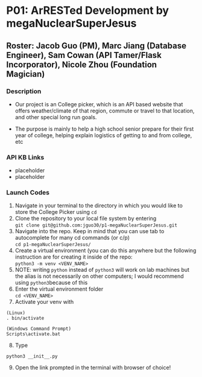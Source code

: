 # P01: ArRESTed Development by megaNuclearSuperJesus
## Roster: Jacob Guo (PM), Marc Jiang (Database Engineer), Sam Cowan (API Tamer/Flask Incorporator), Nicole Zhou (Foundation Magician)

### Description
- Our project is an College picker, which is an API based website that offers weather/climate of that region, commute or travel to that location, and other special long run goals.

- The purpose is mainly to help a high school senior prepare for their first year of college, helping explain logistics of getting to and from college, etc


### API KB Links
- placeholder
- placeholder

### Launch Codes
1. Navigate in your terminal to the directory in which you would like to store the College Picker using 
```cd```
2. Clone the repository to your local file system by entering 
<br>```git clone git@github.com:jguo30/p1-megaNuclearSuperJesus.git```
3. Navigate into the repo. Keep in mind that you can use tab to autocomplete for many cd commands (or c/p)
<br>```cd p1-megaNuclearSuperJesus/```
4. Create a virtual environment (you can do this anywhere but the following instruction are for creating it inside of the repo: 
<br>```python3 -m venv <VENV_NAME>```
5. NOTE: writing `python` instead of `python3` will work on lab machines but the alias is not necessarily on other computers; I would recommend using `python3`because of this
6. Enter the virtual environment folder<br>
```cd <VENV_NAME>```
7. Activate your venv with 
```
(Linux)
. bin/activate

(Windows Command Prompt)
Scripts\activate.bat
```
8. Type 
```
python3 __init__.py
```
9. Open the link prompted in the terminal with browser of choice!
